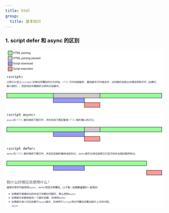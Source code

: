 ```yaml
---
title: html
group:
  title: 基本知识
---
```


### 1. script defer 和 async 的区别

![](https://raw.githubusercontent.com/dream-approaching/pictureMaps/master/img/20221031142357.png)
